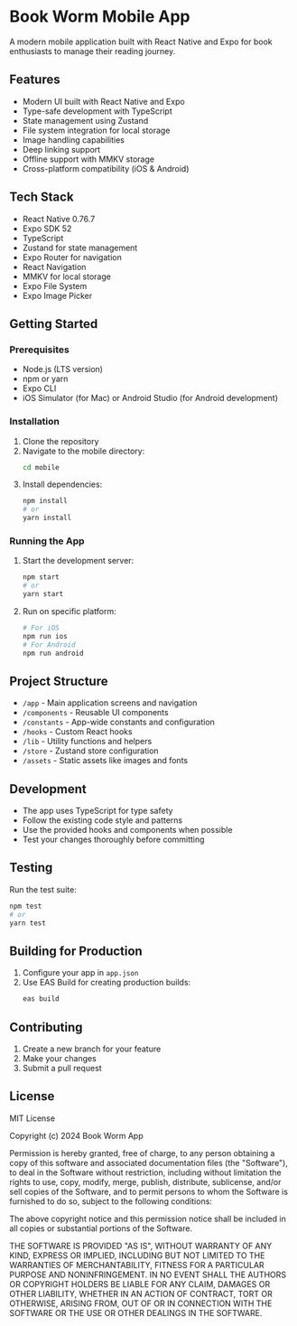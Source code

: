 # Book Worm Mobile App

A modern mobile application built with React Native and Expo for book enthusiasts to manage their reading journey.

## Features

- Modern UI built with React Native and Expo
- Type-safe development with TypeScript
- State management using Zustand
- File system integration for local storage
- Image handling capabilities
- Deep linking support
- Offline support with MMKV storage
- Cross-platform compatibility (iOS & Android)

## Tech Stack

- React Native 0.76.7
- Expo SDK 52
- TypeScript
- Zustand for state management
- Expo Router for navigation
- React Navigation
- MMKV for local storage
- Expo File System
- Expo Image Picker

## Getting Started

### Prerequisites

- Node.js (LTS version)
- npm or yarn
- Expo CLI
- iOS Simulator (for Mac) or Android Studio (for Android development)

### Installation

1. Clone the repository
2. Navigate to the mobile directory:
   ```bash
   cd mobile
   ```
3. Install dependencies:
   ```bash
   npm install
   # or
   yarn install
   ```

### Running the App

1. Start the development server:

   ```bash
   npm start
   # or
   yarn start
   ```

2. Run on specific platform:
   ```bash
   # For iOS
   npm run ios
   # For Android
   npm run android
   ```

## Project Structure

- `/app` - Main application screens and navigation
- `/components` - Reusable UI components
- `/constants` - App-wide constants and configuration
- `/hooks` - Custom React hooks
- `/lib` - Utility functions and helpers
- `/store` - Zustand store configuration
- `/assets` - Static assets like images and fonts

## Development

- The app uses TypeScript for type safety
- Follow the existing code style and patterns
- Use the provided hooks and components when possible
- Test your changes thoroughly before committing

## Testing

Run the test suite:

```bash
npm test
# or
yarn test
```

## Building for Production

1. Configure your app in `app.json`
2. Use EAS Build for creating production builds:
   ```bash
   eas build
   ```

## Contributing

1. Create a new branch for your feature
2. Make your changes
3. Submit a pull request

## License

MIT License

Copyright (c) 2024 Book Worm App

Permission is hereby granted, free of charge, to any person obtaining a copy
of this software and associated documentation files (the "Software"), to deal
in the Software without restriction, including without limitation the rights
to use, copy, modify, merge, publish, distribute, sublicense, and/or sell
copies of the Software, and to permit persons to whom the Software is
furnished to do so, subject to the following conditions:

The above copyright notice and this permission notice shall be included in all
copies or substantial portions of the Software.

THE SOFTWARE IS PROVIDED "AS IS", WITHOUT WARRANTY OF ANY KIND, EXPRESS OR
IMPLIED, INCLUDING BUT NOT LIMITED TO THE WARRANTIES OF MERCHANTABILITY,
FITNESS FOR A PARTICULAR PURPOSE AND NONINFRINGEMENT. IN NO EVENT SHALL THE
AUTHORS OR COPYRIGHT HOLDERS BE LIABLE FOR ANY CLAIM, DAMAGES OR OTHER
LIABILITY, WHETHER IN AN ACTION OF CONTRACT, TORT OR OTHERWISE, ARISING FROM,
OUT OF OR IN CONNECTION WITH THE SOFTWARE OR THE USE OR OTHER DEALINGS IN THE
SOFTWARE.
